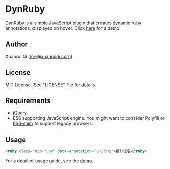 # DynRuby

DynRuby is a simple JavaScript plugin that creates dynamic ruby annotations,
displayed on hover. Click [here](http://www.xuanruiqi.com/dynruby/index.html)
for a demo!

## Author
Xuanrui Qi ([me@xuanruiqi.com](me@xuanruiqi.com))

## License
MIT License. See "LICENSE" file for details.

## Requirements

* jQuery
* ES6 supporting JavaScript engine. You might want to consider Polyfill or
  [ES6-shim](https://github.com/paulmillr/es6-shim/) to support legacy
  browsers.

## Usage

```html
<ruby class="dyn-ruby" data-annotation="ふりがな">振り仮名</ruby>
```
For a detailed usage guide, see the [demo](http://www.xuanruiqi.com/dynruby/index.html).
